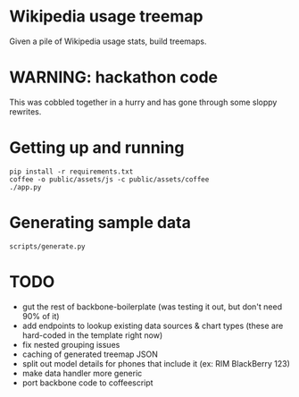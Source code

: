 Wikipedia usage treemap
=========

Given a pile of Wikipedia usage stats, build treemaps.

# WARNING: hackathon code
This was cobbled together in a hurry and has gone through some sloppy rewrites.

# Getting up and running

```
pip install -r requirements.txt
coffee -o public/assets/js -c public/assets/coffee
./app.py
```

# Generating sample data

```
scripts/generate.py
```

# TODO
- gut the rest of backbone-boilerplate (was testing it out, but don't need 90% of it)
- add endpoints to lookup existing data sources & chart types (these are hard-coded in the template right now)
- fix nested grouping issues
- caching of generated treemap JSON
- split out model details for phones that include it (ex: RIM BlackBerry 123)
- make data handler more generic
- port backbone code to coffeescript
